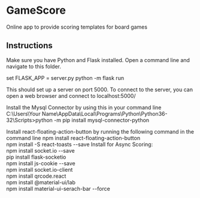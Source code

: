 # GameScore
Online app to provide scoring templates for board games

## Instructions
Make sure you have Python and Flask installed.  Open a command line and navigate to this folder.

set FLASK_APP = server.py
python -m flask run

This should set up a server on port 5000.  To connect to the server, you can open a web browser and connect to localhost:5000/

Install the Mysql Connector by using this in your command line
C:\Users\Your Name\AppData\Local\Programs\Python\Python36-32\Scripts>python -m pip install mysql-connector-python

Install react-floating-action-button by running the following command in the command line
npm install react-floating-action-button  
npm install -S react-toasts --save
Install for Async Scoring:  
npm install socket.io --save  
pip install flask-socketio  
npm install js-cookie --save  
npm install socket.io-client  
npm install qrcode.react  
npm install @material-ui/lab  
npm install material-ui-serach-bar --force  
